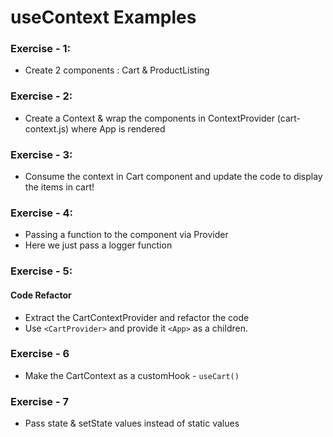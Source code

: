# useContext Examples

### Exercise - 1:

- Create 2 components : Cart & ProductListing

### Exercise - 2:

- Create a Context & wrap the components in ContextProvider (cart-context.js) where App is rendered

### Exercise - 3:

- Consume the context in Cart component and update the code to display the items in cart!


### Exercise - 4:

- Passing a function to the component via Provider
- Here we just pass a logger function

### Exercise - 5:

#### Code Refactor

- Extract the CartContextProvider and refactor the code
- Use `<CartProvider>` and provide it `<App>` as a children.

### Exercise - 6

- Make the CartContext as a customHook - `useCart()`

### Exercise - 7

- Pass state & setState values instead of static values